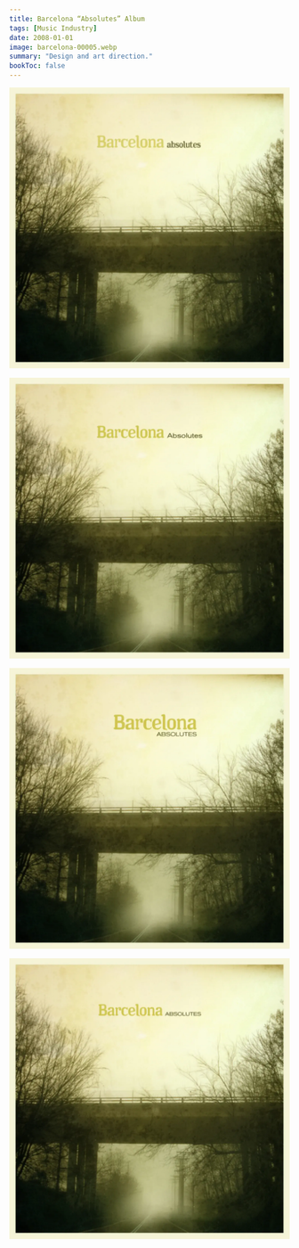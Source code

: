 ```yaml
---
title: Barcelona “Absolutes” Album
tags: [Music Industry]
date: 2008-01-01
image: barcelona-00005.webp
summary: "Design and art direction."
bookToc: false
---
```


![](barcelona-00001.webp)

![](barcelona-00002.webp)

![](barcelona-00003.webp)

![](barcelona-00004.webp)